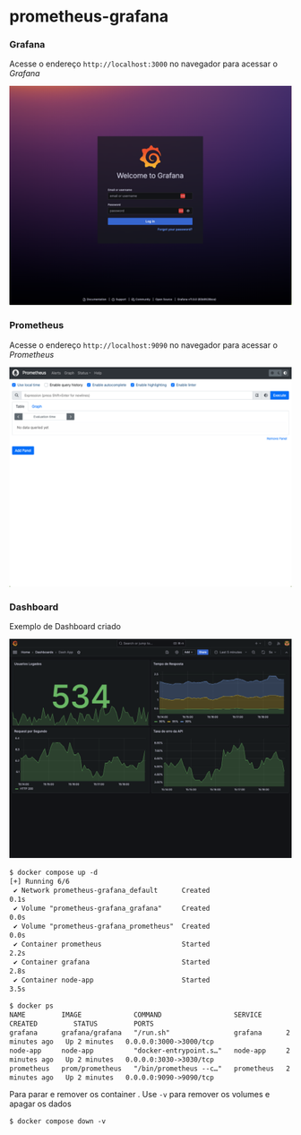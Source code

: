# prometheus-grafana


### Grafana

Acesse o endereço `http://localhost:3000` no navegador para acessar o *Grafana*

![Grafana](./images/grafana.png)

### Prometheus

Acesse o endereço `http://localhost:9090` no navegador para acessar o *Prometheus*

![Prometheus](./images/prometheus.png)

### Dashboard

Exemplo de Dashboard criado

![Dash](./images/dash.png)


```
$ docker compose up -d
[+] Running 6/6
 ✔ Network prometheus-grafana_default      Created                                                      0.1s 
 ✔ Volume "prometheus-grafana_grafana"     Created                                                      0.0s 
 ✔ Volume "prometheus-grafana_prometheus"  Created                                                      0.0s 
 ✔ Container prometheus                    Started                                                      2.2s 
 ✔ Container grafana                       Started                                                      2.8s 
 ✔ Container node-app                      Started                                                      3.5s 
```
```
$ docker ps
NAME         IMAGE             COMMAND                  SERVICE      CREATED         STATUS         PORTS
grafana      grafana/grafana   "/run.sh"                grafana      2 minutes ago   Up 2 minutes   0.0.0.0:3000->3000/tcp
node-app     node-app          "docker-entrypoint.s…"   node-app     2 minutes ago   Up 2 minutes   0.0.0.0:3030->3030/tcp
prometheus   prom/prometheus   "/bin/prometheus --c…"   prometheus   2 minutes ago   Up 2 minutes   0.0.0.0:9090->9090/tcp
```

Para parar e remover os container . Use `-v` para remover os volumes e apagar os dados
```
$ docker compose down -v
```